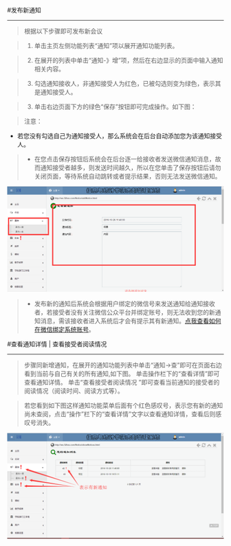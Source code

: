#发布新通知

----


> 根据以下步骤即可发布新会议

> 1. 单击主页左侧功能列表“通知”项以展开通知功能列表。

> 2. 在展开的列表中单击“通知-》增”项，然后在右边显示的页面中输入通知相关内容。

>3.    勾选通知接收人，非通知接受人为红色，已被勾选则变为绿色，表示其是通知接受人。

> 3. 单击右边页面下方的绿色“保存”按钮即可完成操作。如下图：

><w>注意：   
 -    <w>若您没有勾选自己为通知接受人，那么系统会在后台自动添加您为该通知接受人。

>-  <w> 在您点击保存按钮后系统会在后台逐一给接收者发送微信通知消息，故而通知接受者越多，则发送时间越久，所以在您单击了保存按钮后请勿关闭页面，等待系统自动跳转或者提示结果，否则无法发送微信通知。


![](/assets/chapter1/notice/QQ截图20161026114037.png)

>-    发布新的通知后系统会根据用户绑定的微信号来发送通知给通知接收者，若接受者没有关注微信公众平台并绑定账号，则无法收到您的新通知消息，需该接收者进入系统后才会有提示其有新通知。[点我查看如何在微信绑定系统账号](/weixin/如何绑定系统账号.md)。




#查看通知详情 | 查看接受者阅读情况

----

>步骤同新增通知，在展开的通知功能列表中单击“通知->查”即可在页面右边看到当前与自己有关的所有通知,如下图。
>单击操作栏下的“查看详情”即可查看通知详情。
>单击“查看接受者阅读情况 ”即可查看当前通知的接受者的阅读情况（阅读时间、阅读方式等）。 


>若您看到如下图这样通知功能菜单后面有个红色感叹号，表示您有新的通知尚未查阅，点击“操作”栏下的“查看详情”文字以查看通知详情，查看后则感叹号消失。


![](/assets/chapter1/notice/cha.png)
